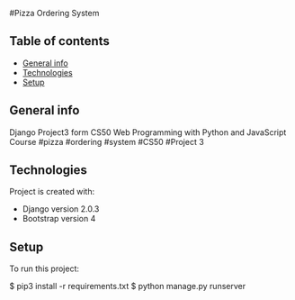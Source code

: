 #Pizza Ordering System

## Table of contents
* [General info](#general-info)
* [Technologies](#technologies)
* [Setup](#setup)

## General info
Django Project3 form CS50 Web Programming with Python and JavaScript Course
#pizza #ordering #system #CS50 #Project 3
	
## Technologies
Project is created with:
* Django version 2.0.3
* Bootstrap version 4
	
## Setup
To run this project:

$ pip3 install -r requirements.txt
$ python manage.py runserver
